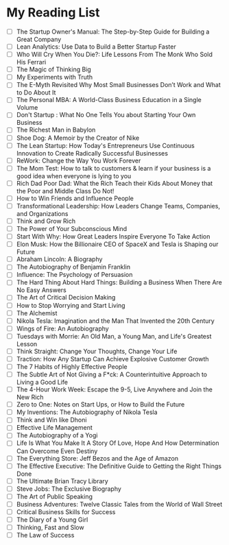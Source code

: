 # My Reading List

- [ ] The Startup Owner's Manual: The Step-by-Step Guide for Building a Great Company
- [ ] Lean Analytics: Use Data to Build a Better Startup Faster
- [ ] Who Will Cry When You Die?: Life Lessons From The Monk Who Sold His Ferrari
- [ ] The Magic of Thinking Big
- [ ] My Experiments with Truth
- [ ] The E-Myth Revisited Why Most Small Businesses Don’t Work and What to Do About It
- [ ] The Personal MBA: A World-Class Business Education in a Single Volume
- [ ] Don't Startup : What No One Tells You about Starting Your Own Business
- [ ] The Richest Man in Babylon
- [ ] Shoe Dog: A Memoir by the Creator of Nike
- [ ] The Lean Startup: How Today's Entrepreneurs Use Continuous Innovation to Create Radically Successful Businesses
- [ ] ReWork: Change the Way You Work Forever
- [ ] The Mom Test: How to talk to customers & learn if your business is a good idea when everyone is lying to you
- [ ] Rich Dad Poor Dad: What the Rich Teach their Kids About Money that the Poor and Middle Class Do Not!
- [ ] How to Win Friends and Influence People
- [ ] Transformational Leadership: How Leaders Change Teams, Companies, and Organizations
- [ ] Think and Grow Rich
- [ ] The Power of Your Subconscious Mind
- [ ] Start With Why: How Great Leaders Inspire Everyone To Take Action
- [ ] Elon Musk: How the Billionaire CEO of SpaceX and Tesla is Shaping our Future
- [ ] Abraham Lincoln: A Biography
- [ ] The Autobiography of Benjamin Franklin 
- [ ] Influence: The Psychology of Persuasion
- [ ] The Hard Thing About Hard Things: Building a Business When There Are No Easy Answers
- [ ] The Art of Critical Decision Making
- [ ] How to Stop Worrying and Start Living
- [ ] The Alchemist
- [ ] Nikola Tesla: Imagination and the Man That Invented the 20th Century
- [ ] Wings of Fire: An Autobiography
- [ ] Tuesdays with Morrie: An Old Man, a Young Man, and Life's Greatest Lesson
- [ ] Think Straight: Change Your Thoughts, Change Your Life
- [ ] Traction: How Any Startup Can Achieve Explosive Customer Growth
- [ ] The 7 Habits of Highly Effective People
- [ ] The Subtle Art of Not Giving a F*ck: A Counterintuitive Approach to Living a Good Life
- [ ] The 4-Hour Work Week: Escape the 9-5, Live Anywhere and Join the New Rich
- [ ] Zero to One: Notes on Start Ups, or How to Build the Future
- [ ] My Inventions: The Autobiography of Nikola Tesla
- [ ] Think and Win like Dhoni
- [ ] Effective Life Management
- [ ] The Autobiography of a Yogi
- [ ] Life Is What You Make It A Story Of Love, Hope And How Determination Can Overcome Even Destiny
- [ ] The Everything Store: Jeff Bezos and the Age of Amazon
- [ ] The Effective Executive: The Definitive Guide to Getting the Right Things Done
- [ ] The Ultimate Brian Tracy Library
- [ ] Steve Jobs: The Exclusive Biography
- [ ] The Art of Public Speaking
- [ ] Business Adventures: Twelve Classic Tales from the World of Wall Street
- [ ] Critical Business Skills for Success
- [ ] The Diary of a Young Girl
- [ ] Thinking, Fast and Slow
- [ ] The Law of Success

